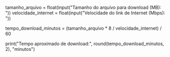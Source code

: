 tamanho_arquivo = float(input("Tamanho do arquivo para download (MB): "))
velocidade_internet = float(input("Velocidade do link de Internet (Mbps): "))

tempo_download_minutos = (tamanho_arquivo * 8 / velocidade_internet) / 60

print("Tempo aproximado de download:", round(tempo_download_minutos, 2), "minutos")


